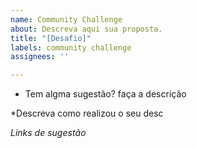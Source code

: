 ```yaml
---
name: Community Challenge
about: Descreva aqui sua proposta.
title: "[Desafio]"
labels: community challenge
assignees: ''

---
```


* Tem algma sugestão?
faça a descrição

*Descreva como realizou o seu
desc

*Links de sugestão*
